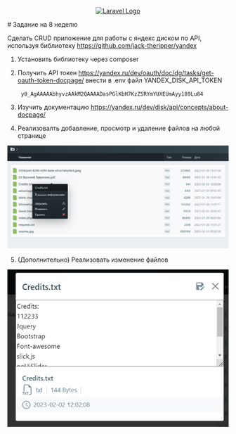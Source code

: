 <p align="center"><a href="https://laravel.com" target="_blank"><img src="https://raw.githubusercontent.com/laravel/art/master/logo-lockup/5%20SVG/2%20CMYK/1%20Full%20Color/laravel-logolockup-cmyk-red.svg" width="400" alt="Laravel Logo"></a></p>
# Задание на 8 неделю

Сделать CRUD приложение для работы с яндекс диском по API, используя библиотеку https://github.com/jack-theripper/yandex  
1. Установить библиотеку через composer  
2. Получить API токен https://yandex.ru/dev/oauth/doc/dg/tasks/get-oauth-token-docpage/
    внести в .env файл YANDEX_DISK_API_TOKEN 
   
        y0_AgAAAAAbhyvzAAkM2QAAAADasPGlKbH7KzZSRYmYUXEUmAyy189Lu84
   
3. Изучить документацию https://yandex.ru/dev/disk/api/concepts/about-docpage/  
4. Реализовалть добавление, просмотр и удаление файлов на любой странице 

![img.png](img.png)   

5. (Дополнительно) Реализовать изменение файлов 

![img_1.png](img_1.png)


